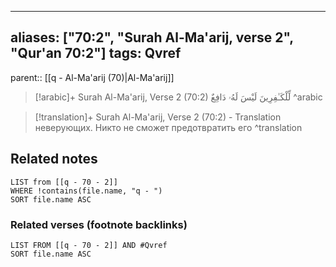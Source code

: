 
---
aliases: ["70:2", "Surah Al-Ma'arij, verse 2", "Qur'an 70:2"]
tags: Qvref
---

parent:: [[q - Al-Ma'arij (70)|Al-Ma'arij]]

> [!arabic]+ Surah Al-Ma'arij, Verse 2 (70:2)
> <span class="quran-arabic">لِّلْكَـٰفِرِينَ لَيْسَ لَهُۥ دَافِعٌ</span>
^arabic

> [!translation]+ Surah Al-Ma'arij, Verse 2 (70:2) - Translation
> неверующих. Никто не сможет предотвратить его
^translation



## Related notes
```dataview
LIST from [[q - 70 - 2]]
WHERE !contains(file.name, "q - ")
SORT file.name ASC
```

### Related verses (footnote backlinks)
```dataview
LIST FROM [[q - 70 - 2]] AND #Qvref
SORT file.name ASC
```

